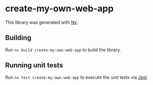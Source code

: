 # create-my-own-web-app

This library was generated with [Nx](https://nx.dev).

## Building

Run `nx build create-my-own-web-app` to build the library.

## Running unit tests

Run `nx test create-my-own-web-app` to execute the unit tests via [Jest](https://jestjs.io).
